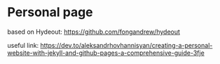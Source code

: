 # Personal page

based on Hydeout:  https://github.com/fongandrew/hydeout

useful link: https://dev.to/aleksandrhovhannisyan/creating-a-personal-website-with-jekyll-and-github-pages-a-comprehensive-guide-3fje
